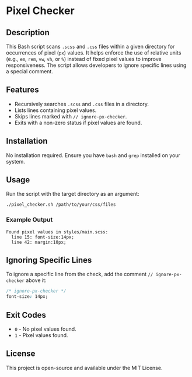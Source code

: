 # Pixel Checker

## Description
This Bash script scans `.scss` and `.css` files within a given directory for occurrences of pixel (`px`) values. It helps enforce the use of relative units (e.g., `em`, `rem`, `vw`, `vh`, or `%`) instead of fixed pixel values to improve responsiveness. The script allows developers to ignore specific lines using a special comment.

## Features
- Recursively searches `.scss` and `.css` files in a directory.
- Lists lines containing pixel values.
- Skips lines marked with `// ignore-px-checker`.
- Exits with a non-zero status if pixel values are found.

## Installation
No installation required. Ensure you have `bash` and `grep` installed on your system.

## Usage
Run the script with the target directory as an argument:

```sh
./pixel_checker.sh /path/to/your/css/files
```

### Example Output
```
Found pixel values in styles/main.scss:
  line 15: font-size:14px;
  line 42: margin:10px;
```

## Ignoring Specific Lines
To ignore a specific line from the check, add the comment `// ignore-px-checker` above it:

```css
/* ignore-px-checker */
font-size: 14px;
```

## Exit Codes
- `0` - No pixel values found.
- `1` - Pixel values found.

## License
This project is open-source and available under the MIT License.

